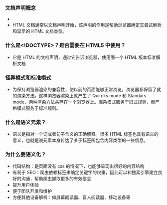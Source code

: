 ### 文档声明概念
* <!DOCTYPE>
* HTML 文档通常以文档声明开始，该声明的作用是帮助浏览器确定其尝试解析和显示的 HTML 文档类型。

### 什么是<!DOCTYPE>？是否需要在 HTML5 中使用？
* 它是 HTML 的文档声明，通过它告诉浏览器，使用哪一个 HTML 版本标准解析文档

### 怪异模式和标准模式
* 为保持浏览器渲染的兼容性，使以前的页面能够正常浏览，浏览器都保留了就的渲染方法。这样浏览器渲染上就产生了 Quircks mode 和 Standars mode，两种渲染方法共存在一个浏览器上。混杂模式服务于旧式规则，而严格模式服务于标准规则。

### 什么是语义元素？
* 语义是指对一个词或者句子含义的正确解释。很多 HTML 标签也具有语义的意义，也就是说元素本身传达了关于标签所包含内容类型的一些信息。

### 为什么要语义化？
* 代码结构：是页面没有 css 的情况下，也能够呈现出很好的内容结构
* 有利于 SEO：爬虫依赖标签来确定关键字的权重，因此可以和搜索引擎建立良好的沟通，帮助爬虫抓取更多的有效信息
* 提升用户体验
* 便于团队开发和维护
* 方便其他设备解析：如屏幕阅读器、盲人阅读器、移动设备等
